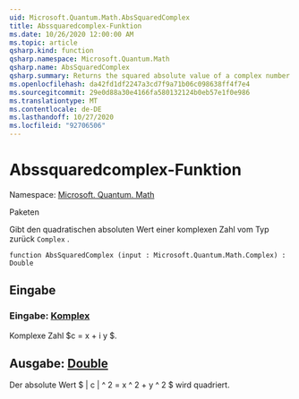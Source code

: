 ```yaml
---
uid: Microsoft.Quantum.Math.AbsSquaredComplex
title: Abssquaredcomplex-Funktion
ms.date: 10/26/2020 12:00:00 AM
ms.topic: article
qsharp.kind: function
qsharp.namespace: Microsoft.Quantum.Math
qsharp.name: AbsSquaredComplex
qsharp.summary: Returns the squared absolute value of a complex number of type `Complex`.
ms.openlocfilehash: da42fd1df2247a3cd7f9a71b06c098638ff4f7e4
ms.sourcegitcommit: 29e0d88a30e4166fa580132124b0eb57e1f0e986
ms.translationtype: MT
ms.contentlocale: de-DE
ms.lasthandoff: 10/27/2020
ms.locfileid: "92706506"
---
```

# <a name="abssquaredcomplex-function"></a>Abssquaredcomplex-Funktion

Namespace: [Microsoft. Quantum. Math](xref:Microsoft.Quantum.Math)

Paketen [](https://nuget.org/packages/)


Gibt den quadratischen absoluten Wert einer komplexen Zahl vom Typ zurück `Complex` .

```qsharp
function AbsSquaredComplex (input : Microsoft.Quantum.Math.Complex) : Double
```


## <a name="input"></a>Eingabe

### <a name="input--complex"></a>Eingabe: [Komplex](xref:Microsoft.Quantum.Math.Complex)

Komplexe Zahl $c = x + i y $.



## <a name="output--double"></a>Ausgabe: [Double](xref:microsoft.quantum.lang-ref.double)

Der absolute Wert $ | c | ^ 2 = x ^ 2 + y ^ 2 $ wird quadriert.